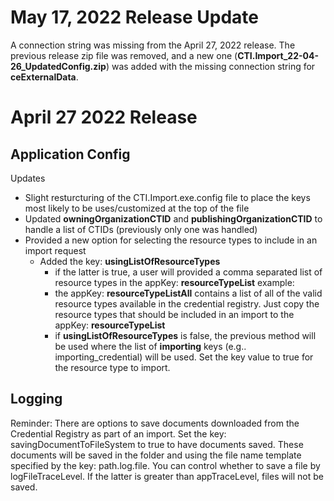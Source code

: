 # May 17, 2022 Release Update
A connection string was missing from the April 27, 2022 release. 
The previous release zip file was removed, and a new one (**CTI.Import_22-04-26_UpdatedConfig.zip**) was added with the missing connection string for **ceExternalData**.

# April 27 2022 Release

## Application Config
Updates
- Slight resturcturing of the CTI.Import.exe.config file to place the keys most likely to be uses/customized at the top of the file
- Updated **owningOrganizationCTID** and **publishingOrganizationCTID** to handle a list of CTIDs (previously only one was handled)
- Provided a new option for selecting the resource types to include in an import request
	- Added the key: **usingListOfResourceTypes**
		- if the latter is true, a user will provided a comma separated list of resource types in the appKey: **resourceTypeList**
			example: 
			<add key="resourceTypeList" value="credential, organization" />
		- the appKey: **resourceTypeListAll** contains a list of all of the valid resource types available in the credential registry. Just copy the resource types that should be included in an import to the appKey: **resourceTypeList**
		- if **usingListOfResourceTypes** is false, the previous method will be used where the list of **importing** keys (e.g.. importing_credential) will be used. Set the key value to true for the resource type to import. 

## Logging

Reminder: There are options to save documents downloaded from the Credential Registry as part of an import. 
Set the key: savingDocumentToFileSystem to true to have documents saved. These documents will be saved in the folder and using the file name template specified by the key: path.log.file.
You can control whether to save a file by logFileTraceLevel. If the latter is greater than appTraceLevel, files will not be saved.